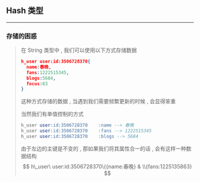 ## Hash 类型

-----------

### 存储的困惑

> 在 String 类型中 , 我们可以使用以下方式存储数据
>
> ```json
> h_user user:id:3506728370{
> 	name:春晚,
> 	fans:1222515345,
> 	blogs:5684,
> 	focus:83
> }
> ```
>
> 这种方式存储的数据 , 当遇到我们需要频繁更新的时候 , 会显得笨重
>
> 当然我们有单值控制的方式
>
> ```sql
> h_user user:id:3506728370    :name --> 春晚
> h_user user:id:3506728370    :fans --> 1222515345
> h_user user:id:3506728370    :blogs --> 5684
> ```
>
> 由于左边的主键是不变的 , 那如果我们将其属性合一的话 , 会有这样一种数据结构
> $$
> h\_user\ user:id:3506728370\{{name:春晚} & \\{fans:1225135863}
> $$
> 

